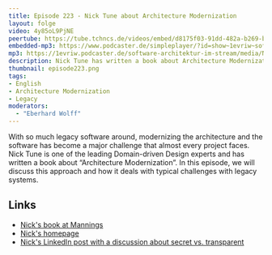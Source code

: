 ```yaml
---
title: Episode 223 - Nick Tune about Architecture Modernization
layout: folge
video: 4y85oL9PjNE
peertube: https://tube.tchncs.de/videos/embed/d8175f03-91dd-482a-b269-b0f99a880c44
embedded-mp3: https://www.podcaster.de/simpleplayer/?id=show~1evriw~software-architektur-im-stream~pod-c805b596b68096d3b96e37bcb8&v=1720185482
mp3: https://1evriw.podcaster.de/software-architektur-im-stream/media/Nick_Tune_about_Architecture_Modernization.mp3
description: Nick Tune has written a book about Architecture Modernization - an approach to handle legacy
thumbnail: episode223.png
tags:
- English
- Architecture Modernization
- Legacy
moderators:
  - "Eberhard Wolff"
---
```


With so much legacy software around, modernizing the architecture and
the software has become a major challenge that almost every project
faces. Nick Tune is one of the leading Domain-driven Design experts
and has written a book about “Architecture Modernization”. In this
episode, we will discuss this approach and how it deals with typical
challenges with legacy systems.

## Links

* [Nick's book at Mannings](https://www.manning.com/books/architecture-modernization)
* [Nick's homepage](https://nick-tune.me/)
* [Nick's LinkedIn post with a discussion about secret vs. transparent](https://www.linkedin.com/posts/nick-tune_architecturemodernization-activity-7215295636068298753-OzYZ)
